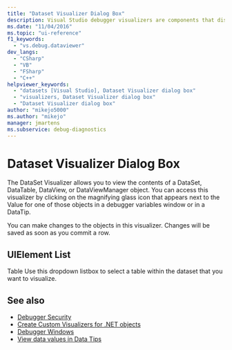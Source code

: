 ```yaml
---
title: "Dataset Visualizer Dialog Box"
description: Visual Studio debugger visualizers are components that display data. Use the DataSet Visualizer to view the contents of a DataSet, DataTable, DataView, or DataViewManager object. 
ms.date: "11/04/2016"
ms.topic: "ui-reference"
f1_keywords:
  - "vs.debug.dataviewer"
dev_langs:
  - "CSharp"
  - "VB"
  - "FSharp"
  - "C++"
helpviewer_keywords:
  - "datasets [Visual Studio], Dataset Visualizer dialog box"
  - "visualizers, Dataset Visualizer dialog box"
  - "Dataset Visualizer dialog box"
author: "mikejo5000"
ms.author: "mikejo"
manager: jmartens
ms.subservice: debug-diagnostics
---
```

# Dataset Visualizer Dialog Box

The DataSet Visualizer allows you to view the contents of a DataSet, DataTable, DataView, or DataViewManager object. You can access this visualizer by clicking on the magnifying glass icon that appears next to the Value for one of those objects in a debugger variables window or in a DataTip.

 You can make changes to the objects in this visualizer. Changes will be saved as soon as you commit a row.

## UIElement List
 Table
 Use this dropdown listbox to select a table within the dataset that you want to visualize.

## See also

- [Debugger Security](../debugger/debugger-security.md)
- [Create Custom Visualizers for .NET objects](../debugger/create-custom-visualizers-of-data.md)
- [Debugger Windows](../debugger/debugger-windows.md)
- [View data values in Data Tips](../debugger/view-data-values-in-data-tips-in-the-code-editor.md)